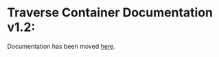 # Traverse Container Documentation v1.2:

Documentation has been moved [here](https://traversedata.github.io/linkage-container).
